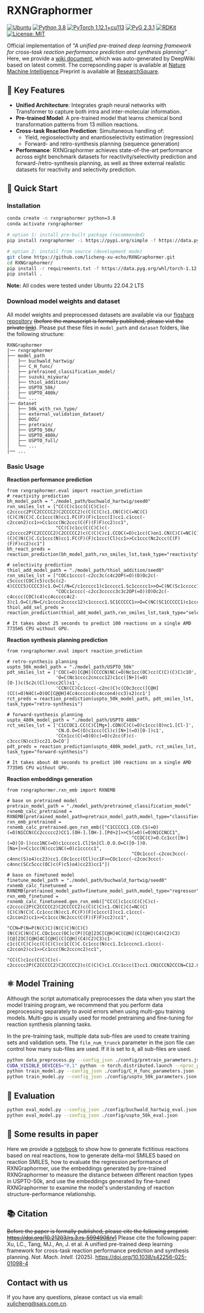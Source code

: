 # RXNGraphormer

[![Ubuntu](https://img.shields.io/badge/Ubuntu-orange)](https://ubuntu.com/) [![Python 3.8](https://img.shields.io/badge/python-3.8-blue)](https://www.python.org/) [![PyTorch 1.12.1+cu113](https://img.shields.io/badge/PyTorch-1.12.1%2Bcu113-red)](https://pytorch.org/) [![PyG 2.3.1](https://img.shields.io/badge/torch__geometric-2.3.1-green)](https://pytorch-geometric.readthedocs.io/) [![RDKit](https://img.shields.io/badge/Chemoinformatics-RDKit-blueviolet)](https://www.rdkit.org/) [![License: MIT](https://img.shields.io/badge/License-MIT-yellow.svg)](https://opensource.org/licenses/MIT)

Official implementation of *"A unified pre-trained deep learning framework for cross-task reaction performance prediction and synthesis planning"* . Here, we provide a [wiki document](https://deepwiki.com/licheng-xu-echo/RXNGraphormer), which was auto-generated by DeepWiki based on latest commit. The correpsonding paper is available at [Nature Machine Intelligence](https://www.nature.com/articles/s42256-025-01098-4).Preprint is available at [ResearchSquare](https://www.researchsquare.com/article/rs-5994908/v1).

## 📌 Key Features

- **Unified Architecture**: Integrates graph neural networks with Transformer to capture both intra and inter-molecular information.
- **Pre-trained Model**: A pre-trained model that learns chemical bond transformation patterns from 13 million reactions.
- **Cross-task Reaction Prediction**: Simultaneous handling of:
  - Yield, regioselectivity and enantioselectivity estimation (regression)
  - Forward- and retro-synthesis planning (sequence generation)
- **Performance**: RXNGraphormer achieves state-of-the-art performance across eight benchmark datasets for reactivity/selectivity prediction and forward-/retro-synthesis planning, as well as three external realistic datasets for reactivity and selectivity prediction.

## 🚀 Quick Start

### Installation

```bash
conda create -n rxngraphormer python=3.8
conda activate rxngraphormer

# option 1: install pre-built package (recommended)
pip install rxngraphormer -i https://pypi.org/simple -f https://data.pyg.org/whl/torch-1.12.0+cu113.html --extra-index-url https://download.pytorch.org/whl/cu113

# option 2: install from source (development mode)
git clone https://github.com/licheng-xu-echo/RXNGraphormer.git
cd RXNGraphormer/
pip install -r requirements.txt -f https://data.pyg.org/whl/torch-1.12.0+cu113.html --extra-index-url https://download.pytorch.org/whl/cu113
pip install .
```

**Note:** All codes were tested under Ubuntu 22.04.2 LTS

### Download model weights and dataset

All model weights and preprocessed datasets are available via our [figshare repository](https://doi.org/10.6084/m9.figshare.28356077) ~~(before the manuscript is formally published, please vist the private [link](https://figshare.com/s/decc64a868ab64a93099))~~. Please put these files in `model_path` and `dataset` folders, like the following structure:

```
RXNGraphormer
|── rxngraphormer
├── model_path
│   ├── buchwald_hartwig/
|   ├── C_H_func/
|   ├── pretrained_classification_model/
|   ├── suzuki_miyaura/
│   ├── thiol_addition/
|   ├── USPTO_50k/
|   ├── USPTO_480k/
|   └── ...
|── dataset
│   ├── 50k_with_rxn_type/
|   ├── external_validation_dataset/
│   ├── OOS/
│   ├── pretrain/
│   ├── USPTO_50k/
│   ├── USPTO_480k/
│   ├── USPTO_full/
│   └── ...
|── ...
```

### Basic Usage

**Reaction performance prediction**

```python3
from rxngraphormer.eval import reaction_prediction
# reactivity prediction
bh_model_path = "./model_path/buchwald_hartwig/seed0"
rxn_smiles_lst = ["CC(C)c1cc(C(C)C)c(-c2ccccc2P(C2CCCCC2)C2CCCCC2)c(C(C)C)c1.CN(C)C(=NC(C)(C)C)N(C)C.Cc1ccc(N)cc1.FC(F)(F)c1ccc(I)cc1.c1ccc(-c2ccon2)cc1>>Cc1ccc(Nc2ccc(C(F)(F)F)cc2)cc1",
                  "CC(C)c1cc(C(C)C)c(-c2ccccc2P(C2CCCCC2)C2CCCCC2)c(C(C)C)c1.CCOC(=O)c1cc(C)on1.CN(C)C(=NC(C)(C)C)N(C)C.Cc1ccc(N)cc1.FC(F)(F)c1ccc(Cl)cc1>>Cc1ccc(Nc2ccc(C(F)(F)F)cc2)cc1"]
bh_react_preds = reaction_prediction(bh_model_path,rxn_smiles_lst,task_type="reactivity")

# selectivity prediction
thiol_add_model_path = "./model_path/thiol_addition/seed0"
rxn_smiles_lst = ["COCc1cccc(-c2cc3c(c4c2OP(=O)(O)Oc2c(-c5cccc(COC)c5)cc5c(c2-4)CCCC5)CCCC3)c1.O=C(/N=C/c1ccccc1)c1ccccc1.Sc1ccccc1>>O=C(NC(Sc1ccccc1)c1ccccc1)c1ccccc1",
                  "COCc1cccc(-c2cc3ccccc3c3c2OP(=O)(O)Oc2c(-c4cccc(COC)c4)cc4ccccc4c2-3)c1.O=C(/N=C/c1cccc2ccccc12)c1ccccc1.SC1CCCCC1>>O=C(NC(SC1CCCCC1)c1cccc2ccccc12)c1ccccc1"]
thiol_add_sel_preds = reaction_prediction(thiol_add_model_path,rxn_smiles_lst,task_type="selectivity")

# It takes about 25 seconds to predict 100 reactions on a single AMD 7735HS CPU without GPU.
```

**Reaction synthesis planning prediction**

```python3
from rxngraphormer.eval import reaction_prediction

# retro-synthesis planning
uspto_50k_model_path = "./model_path/USPTO_50k"
pdt_smiles_lst = ['COC(=O)[C@H](CCCCN)NC(=O)Nc1cc(OC)cc(C(C)(C)C)c1O',
                  'O=C(Nc1cccc2cnccc12)c1cc([N+](=O)[O-])c(Sc2c(Cl)cncc2Cl)s1',
                  'CCN(CC)Cc1ccc(-c2nc(C)c(COc3ccc([C@H](CC(=O)N4C(=O)OC[C@@H]4Cc4ccccc4)c4ccon4)cc3)s2)cc1']
rct_preds = reaction_prediction(uspto_50k_model_path, pdt_smiles_lst, task_type="retro-synthesis")

# forward-synthesis planning
uspto_480k_model_path = "./model_path/USPTO_480k"
rct_smiles_lst = ['C1CCOC1.CC(C)C[Mg+].CON(C)C(=O)c1ccc(O)nc1.[Cl-]',
                  'CN.O.O=C(O)c1ccc(Cl)c([N+](=O)[O-])c1',
                  'CCn1cc(C(=O)O)c(=O)c2cc(F)c(-c3ccc(N)cc3)cc21.O=CO']
pdt_preds = reaction_prediction(uspto_480k_model_path, rct_smiles_lst, task_type="forward-synthesis")

# It takes about 40 seconds to predict 100 reactions on a single AMD 7735HS CPU without GPU.
```

**Reaction embeddings generation**

```python3
from rxngraphormer.rxn_emb import RXNEMB

# base on pretrained model
pretrain_model_path = "./model_path/pretrained_classification_model"
rxnemb_calc_pretrained = RXNEMB(pretrained_model_path=pretrain_model_path,model_type="classifier")
rxn_emb_pretrained = rxnemb_calc_pretrained.gen_rxn_emb(["C1CCCCC1.CCO.CS(=O)(=O)N1CCN(Cc2ccccc2)CC1.[OH-].[OH-].[Pd+2]>>CS(=O)(=O)N1CCNCC1",
                                              "CCOC(C)=O.Cc1cc([N+](=O)[O-])ccc1NC(=O)c1ccccc1.Cl[Sn]Cl.O.O.O=C([O-])O.[Na+]>>Cc1cc(N)ccc1NC(=O)c1ccccc1",
                                              "COc1ccc(-c2coc3ccc(-c4nnc(S)o4)cc23)cc1.COc1ccc(CCl)cc1F>>COc1ccc(-c2coc3ccc(-c4nnc(SCc5ccc(OC)c(F)c5)o4)cc23)cc1"])

# base on finetuned model
finetune_model_path = "./model_path/buchwald_hartwig/seed0"
rxnemb_calc_finetuneed = RXNEMB(pretrained_model_path=finetune_model_path,model_type="regressor")
rxn_emb_finetuned = rxnemb_calc_finetuneed.gen_rxn_emb(["CC(C)c1cc(C(C)C)c(-c2ccccc2P(C2CCCCC2)C2CCCCC2)c(C(C)C)c1.CN(C)C(=NC(C)(C)C)N(C)C.Cc1ccc(N)cc1.FC(F)(F)c1ccc(I)cc1.c1ccc(-c2ccon2)cc1>>Cc1ccc(Nc2ccc(C(F)(F)F)cc2)cc1",
                                                        "CCN=P(N=P(N(C)C)(N(C)C)N(C)C)(N(C)C)N(C)C.COc1ccc(OC)c(P([C@]23C[C@H]4C[C@H](C[C@H](C4)C2)C3)[C@]23C[C@H]4C[C@H](C[C@H](C4)C2)C3)c1-c1c(C(C)C)cc(C(C)C)cc1C(C)C.Cc1ccc(N)cc1.Ic1cccnc1.c1ccc(-c2ccon2)cc1>>Cc1ccc(Nc2cccnc2)cc1",
                                                        "CC(C)c1cc(C(C)C)c(-c2ccccc2P(C2CCCCC2)C2CCCCC2)c(C(C)C)c1.CCc1ccc(I)cc1.CN1CCCN2CCCN=C12.Cc1ccc(N)cc1.c1ccc2oncc2c1>>CCc1ccc(Nc2ccc(C)cc2)cc1"])
```

## ⚛️ Model Training

Although the script automatically preprocesses the data when you start the model training program, we recommend that you perform data preprocessing separately to avoid errors when using multi-gpu training models. Multi-gpu is usually used for model pretraining and fine-tuning for reaction synthesis planning tasks.

In the pre-training task, multiple data sub-files are used to create training sets and validation sets. The `file_num_trunck` parameter in the json file can control how many sub-files are used. If it is set to `0`, all sub-files are used.

```bash
python data_preprocess.py --config_json ./config/pretrain_parameters.json                                                                         # preprocess pretraining data 
CUDA_VISIBLE_DEVICES="0,1" python -m torch.distributed.launch --nproc_per_node 2 train_model.py --config_json ./config/pretrain_parameters.json   # pretrain model with multi-gpu
python train_model.py --config_json ./config/C_H_func_parameters.json                                                                             # finetune regression model
python train_model.py --config_json ./config/uspto_50k_parameters.json                                                                            # finetune sequence genration model
```

## 🔢 Evaluation

```bash
python eval_model.py --config_json ./config/buchwald_hartwig_eval.json    # evaluate regression model
python eval_model.py --config_json ./config/uspto_50k_eval.json           # evaluate sequence generation model
```

## 📑 Some results in paper

Here we provide a [notebook](https://github.com/licheng-xu-echo/RXNGraphormer/blob/main/notebook/demo.ipynb) to show how to generate fictitious reactions based on real reactions, how to generate delta-mol SMILES based on reaction SMILES, how to evaluate the regression performance of RXNGraphormer, use the embeddings generated by pre-trained RXNGraphormer to measure the distance between different reaction types in USPTO-50k, and use the embeddings generated by fine-tuned RXNGraphormer to examine the model's understanding of reaction structure-performance relationship.

## 📚 Citation

~~Before the paper is formally published, please cite the following preprint: https://doi.org/10.21203/rs.3.rs-5994908/v1~~
Please cite the following paper: Xu, LC., Tang, MJ., An, J. et al. A unified pre-trained deep learning framework for cross-task reaction performance prediction and synthesis planning. *Nat. Mach. Intell.* (2025). https://doi.org/10.1038/s42256-025-01098-4

## Contact with us

If you have any questions, please contact us via email: xulicheng@sais.com.cn.
